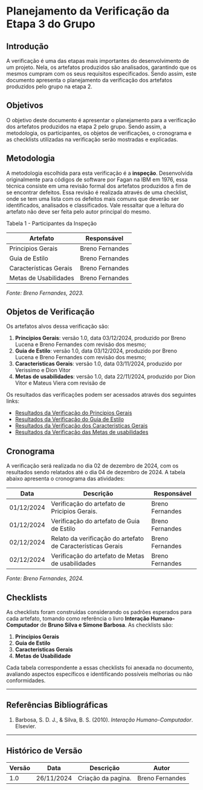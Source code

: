 # Planejamento da Verificação da Etapa 3 do Grupo

## Introdução
A verificação é uma das etapas mais importantes do desenvolvimento de um projeto. Nela, os artefatos produzidos são analisados, garantindo que os mesmos cumpram com os seus requisitos especificados. Sendo assim, este documento apresenta o planejamento da verificação dos artefatos produzidos pelo grupo na etapa 2.

## Objetivos
O objetivo deste documento é apresentar o planejamento para a verificação dos artefatos produzidos na etapa 2 pelo grupo. Sendo assim, a metodologia, os participantes, os objetos de verificações, o cronograma e as checklists utilizadas na verificação serão mostradas e explicadas.

## Metodologia
A metodologia escolhida para esta verificação é a **inspeção**. Desenvolvida originalmente para códigos de software por Fagan na IBM em 1976, essa técnica consiste em uma revisão formal dos artefatos produzidos a fim de se encontrar defeitos. Essa revisão é realizada através de uma checklist, onde se tem uma lista com os defeitos mais comuns que deverão ser identificados, analisados e classificados. Vale ressaltar que a leitura do artefato não deve ser feita pelo autor principal do mesmo.

Tabela 1 - Participantes da Inspeção

| Artefato                          | Responsável         |
|-----------------------------------|---------------------|
| Principios Gerais         | Breno Fernandes       |
| Guia de Estilo        | Breno Fernandes     |
| Características Gerais | Breno Fernandes |
| Metas de Usabilidades | Breno Fernandes |

_Fonte: Breno Fernandes, 2023._

## Objetos de Verificação
Os artefatos alvos dessa verificação são:

1. **Principios Gerais**: versão 1.0, data 03/12/2024, produzido por Breno Lucena e Breno Fernandes com revisão dos mesmo;
2. **Guia de Estilo**: versão 1.0, data 03/12/2024, produzido por Breno Lucena e Breno Fernandes com revisão dos mesmo; 
3. **Caracteristicas Gerais**: versão 1.0, data 03/11/2024, produzido por Verissimo e Dion Vitor
4. **Metas de usabilidades**: versão 1.0, data 22/11/2024, produzido por Dion Vitor e Mateus Viera com revisão de 

Os resultados das verificações podem ser acessados através dos seguintes links:

- [Resultados da Verificação do Principios Gerais](#)
- [Resultados da Verificação do Guia de Estilo](#)
- [Resultados da Verificação dos Caracteristicas Gerais](#)
- [Resultados da Verificação das Metas de usabilidades](#)


## Cronograma
A verificação será realizada no dia 02 de dezembro de 2024, com os resultados sendo relatados até o dia 04 de dezembro de 2024. A tabela abaixo apresenta o cronograma das atividades:

| Data        | Descrição                                                  | Responsável         |
|-------------|------------------------------------------------------------|---------------------|
| 01/12/2024  | Verificação do artefato de Pricipios Gerais.              | Breno Fernandes    |
| 01/12/2024  | Verificação do artefato de Guia de Estilo       | Breno Fernandes    |
| 02/12/2024  | Relato da verificação do artefato de Características Gerais    | Breno Fernandes    |
| 02/12/2024  | Verificação do artefato de Metas de usabilidades      | Breno Fernandes    |


_Fonte: Breno Fernandes, 2024._

## Checklists
As checklists foram construídas considerando os padrões esperados para cada artefato, tomando como referência o livro **Interação Humano-Computador** de **Bruno Silva e Simone Barbosa**. As checklists são:

1. **Principios Gerais**
2. **Guia de Estilo**
3. **Caracteristicas Gerais**
4. **Metas de Usabilidade**


Cada tabela correspondente a essas checklists foi anexada no documento, avaliando aspectos específicos e identificando possíveis melhorias ou não conformidades.

---

## Referências Bibliográficas

1. Barbosa, S. D. J., & Silva, B. S. (2010). *Interação Humano-Computador*. Elsevier.

---

## Histórico de Versão

| Versão | Data       | Descrição                            | Autor             |
|--------|------------|--------------------------------------|-------------------|
| 1.0    | 26/11/2024 | Criação da pagina.                   | Breno Fernandes  |

